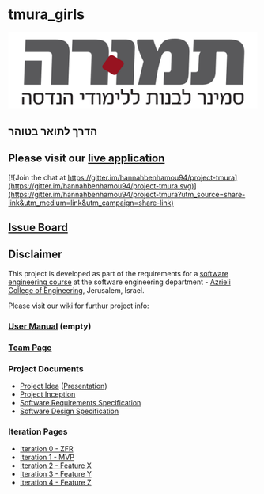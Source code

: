 # tmura_girls

![project logo (this one is taken from basecamp)](https://github.com/hannahbenhamou94/project-tmura/blob/master/%D7%9C%D7%95%D7%92%D7%95.jpg)

## הדרך לתואר בטוהר


## Please visit our [live application](https://demo.reactstarterkit.com/)
 
 
[![Join the chat at https://gitter.im/hannahbenhamou94/project-tmura](https://gitter.im/hannahbenhamou94/project-tmura.svg)](https://gitter.im/hannahbenhamou94/project-tmura?utm_source=share-link&utm_medium=link&utm_campaign=share-link)

## [Issue Board](https://github.com/hannahbenhamou94/project-tmura#/)

## Disclaimer
This project is developed as part of the requirements for a [software engineering course](https://github.com/jce-il/se-class/wiki) at the software engineering department - [Azrieli College of Engineering](http://www.jce.ac.il/), Jerusalem, Israel.

Please visit our wiki for furthur project info: 

### [User Manual](https://github.com/hannahbenhamou94/project-tmura/wiki/User-Manual) (empty)

### [Team Page](https://github.com/hannahbenhamou94/project-tmura/wiki/team)

### Project Documents
- [Project Idea](https://drive.google.com/open?id=0B5FhfrJjOH5yNmNfZmUtV0ppdGs) ([Presentation](https://drive.google.com/open?id=0B5FhfrJjOH5yODl3TWQxQVo5YU0))
- [Project Inception](https://github.com/hannahbenhamou94/project-tmura/wiki/Inception)
- [Software Requirements Specification](https://drive.google.com/file/d/0B02ycGLTlUM5NUU1Y25uQml3X0E/view)
- [Software Design Specification](../../wiki/sds)

### Iteration Pages
- [Iteration 0 - ZFR](../../wiki/iter0-zfr)
- [Iteration 1 - MVP]()
- [Iteration 2 - Feature X]()
- [Iteration 3 - Feature Y]()
- [Iteration 4 - Feature Z]()



